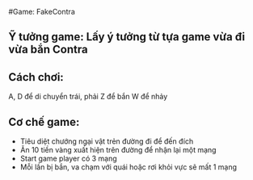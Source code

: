 #Game: FakeContra
## Ỹ tưởng game: Lấy ý tưởng từ tựa game vừa đi vừa bắn Contra
## Cách chơi:
A, D để di chuyển trái, phải
Z để bắn
W để nhảy
## Cơ chế game:
- Tiêu diệt chướng ngại vật trẻn đường đi để đến đích
- Ăn 10 tiền vàng xuất hiện trên đường để nhận lại một mạng
- Start game player có 3 mạng
- Mỗi lần bị bắn, va chạm với quái hoặc rơi khỏi vực sẽ mất 1 mạng
